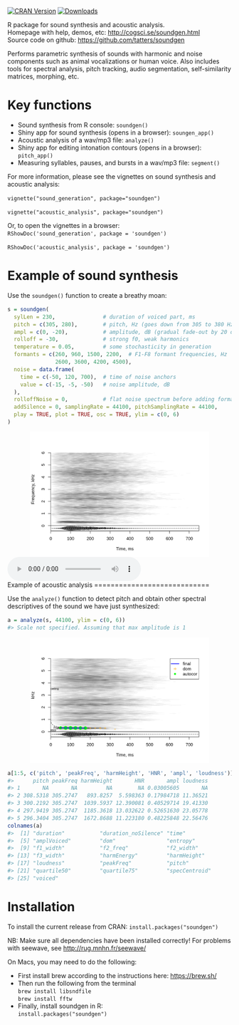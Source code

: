 <!-- README.md is generated from README.Rmd. Please edit that file -->
[![CRAN
Version](http://www.r-pkg.org/badges/version/soundgen)](https://cran.r-project.org/package=soundgen)
[![Downloads](http://cranlogs.r-pkg.org/badges/soundgen)](https://CRAN.R-project.org/package=soundgen)

R package for sound synthesis and acoustic analysis.  
Homepage with help, demos, etc:
<a href="http://cogsci.se/soundgen.html" class="uri">http://cogsci.se/soundgen.html</a>  
Source code on github:
<a href="https://github.com/tatters/soundgen" class="uri">https://github.com/tatters/soundgen</a>

Performs parametric synthesis of sounds with harmonic and noise
components such as animal vocalizations or human voice. Also includes
tools for spectral analysis, pitch tracking, audio segmentation,
self-similarity matrices, morphing, etc.

Key functions
=============

-   Sound synthesis from R console: `soundgen()`
-   Shiny app for sound synthesis (opens in a browser): `soungen_app()`
-   Acoustic analysis of a wav/mp3 file: `analyze()`
-   Shiny app for editing intonation contours (opens in a browser):
    `pitch_app()`
-   Measuring syllables, pauses, and bursts in a wav/mp3 file:
    `segment()`

For more information, please see the vignettes on sound synthesis and
acoustic analysis:

`vignette("sound_generation", package="soundgen")`

`vignette("acoustic_analysis", package="soundgen")`

Or, to open the vignettes in a browser:  
`RShowDoc('sound_generation', package = 'soundgen')`

`RShowDoc('acoustic_analysis', package = 'soundgen')`

Example of sound synthesis
==========================

Use the `soundgen()` function to create a breathy moan:

``` r
s = soundgen(
  sylLen = 230,               # duration of voiced part, ms
  pitch = c(305, 280),        # pitch, Hz (goes down from 305 to 380 Hz)
  ampl = c(0, -20),           # amplitude, dB (gradual fade-out by 20 dB)
  rolloff = -30,              # strong f0, weak harmonics
  temperature = 0.05,         # some stochasticity in generation
  formants = c(260, 960, 1500, 2200,  # F1-F8 formant frequencies, Hz
               2600, 3600, 4200, 4500),
  noise = data.frame(
    time = c(-50, 120, 700),  # time of noise anchors
    value = c(-15, -5, -50)   # noise amplitude, dB
  ),
  rolloffNoise = 0,           # flat noise spectrum before adding formants
  addSilence = 0, samplingRate = 44100, pitchSamplingRate = 44100,
  play = TRUE, plot = TRUE, osc = TRUE, ylim = c(0, 6)
)
```

<img src="man/figures/README-synthsesis-1.png" width="80%" style="display: block; margin: auto;" />

<audio controls style = "display: block">
<source src="man/figures/s.mp3" type="audio/mp3">
</audio>
Example of acoustic analysis
============================

Use the `analyze()` function to detect pitch and obtain other spectral
descriptives of the sound we have just synthesized:

``` r
a = analyze(s, 44100, ylim = c(0, 6))
#> Scale not specified. Assuming that max amplitude is 1
```

<img src="man/figures/README-analysis-1.png" width="80%" style="display: block; margin: auto;" />

``` r
a[1:5, c('pitch', 'peakFreq', 'harmHeight', 'HNR', 'ampl', 'loudness')]
#>      pitch peakFreq harmHeight       HNR       ampl loudness
#> 1       NA       NA         NA        NA 0.03005605       NA
#> 2 308.5318 305.2747   893.8257  5.598363 0.17984718 11.36521
#> 3 300.2192 305.2747  1039.5937 12.390081 0.40529714 19.41330
#> 4 297.9419 305.2747  1185.3618 13.032622 0.52651630 23.05778
#> 5 296.3404 305.2747  1672.8688 11.223180 0.48225848 22.56476
colnames(a)
#>  [1] "duration"           "duration_noSilence" "time"               "ampl"              
#>  [5] "amplVoiced"         "dom"                "entropy"            "f1_freq"           
#>  [9] "f1_width"           "f2_freq"            "f2_width"           "f3_freq"           
#> [13] "f3_width"           "harmEnergy"         "harmHeight"         "HNR"               
#> [17] "loudness"           "peakFreq"           "pitch"              "quartile25"        
#> [21] "quartile50"         "quartile75"         "specCentroid"       "specSlope"         
#> [25] "voiced"
```

Installation
============

To install the current release from CRAN: `install.packages("soundgen")`

NB: Make sure all dependencies have been installed correctly! For
problems with seewave, see
<a href="http://rug.mnhn.fr/seewave/" class="uri">http://rug.mnhn.fr/seewave/</a>

On Macs, you may need to do the following:

-   First install brew according to the instructions here:
    <a href="https://brew.sh/" class="uri">https://brew.sh/</a>
-   Then run the following from the terminal  
    `brew install libsndfile`  
    `brew install fftw`
-   Finally, install soundgen in R:  
    `install.packages("soundgen")`

